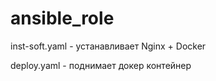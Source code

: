# ansible_role

inst-soft.yaml - устанавливает Nginx + Docker

deploy.yaml - поднимает докер контейнер
